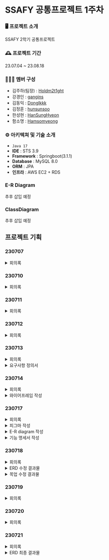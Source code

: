 # SSAFY 공통프로젝트 1주차

### 🖥️ 프로젝트 소개

SSAFY 2학기 공통프로젝트

### 🕰️ 프로젝트 기간

23.07.04 ~ 23.08.18

### 🧑‍🤝‍🧑 멤버 구성

- 김주하(팀장) : [Holdm2t1ght](https://github.com/Holdm2t1ght)
- 강경인 : [gangins](https://github.com/gangins)
- 김동익 : [DongIkkk](https://github.com/DongIkkk)
- 김정훈 : [hunsunsoo](https://github.com/hunsunsoo)
- 한성현 : [HanSungHyeon](https://github.com/HanSungHyeon)
- 함소명 : [Hamsomyeong](https://github.com/Hamsomyeong)

### ⚙️ 아키텍쳐 및 기술 소개

- `Java 17`
- **IDE** : STS 3.9
- **Framework** : Springboot(3.1.1)
- **Database** : MySQL 8.0
- **ORM** : JPA
- **인프라** : AWS EC2 + RDS

### E-R Diagram

추후 삽입 예정

### ClassDiagram

추후 삽입 예정

## 프로젝트 기획

### 230707

<details>
<summary>회의록</summary>
<div markdown="1">

## 1. 프로젝트명 정하기

- 소주 디스펜서… - 소주메이트
- S(o)UL Mate

## 2. 메인기능

### 2-1. 게임

- 구체적으로 어떤 게임들을 넣을지?
  - 게임마다 필요한 기술들(음성인식 텍스트 변환 등)
  - 모션인식 (학습되지 않은 부분은 어려울 수 있음)
  - 업다운, 초성, 라이어 게임
  - 화상 필터는 심화기능으로?
  - 기본틀은 유지하되 게임마다 제공하는 ui는 달라지게
  - 화상이라는 점을 고려해서 구현 가능한 게임
    - 정답처리, 벌칙자 등을 누가판단하느냐
  - 메인게임 3개 + 간단하고 직관적인 게임들 추가(룰렛, 사다리 등)
  - 엠젯뜨한 게임
  - 간단한 게임
    - 양세찬 게임( 본인에게만 보이지않는 단어 - 다른 게임에도 활용 가능)
    - (바보)라이어게임
    - 업다운 게임
  - 음성 인식이 들어갈 때 좋은 게임
    - 어목조동 → 사전에서 물 고기, 나무, 새, 동물을 가져와서 인식이 가능한지
    - 금지어→ 그냥 무슨 말이든 ai 스피커처럼 인식이 되나
    - 훈민정음→ 사전 음성 인식(핸드폰 알람 게임이랑 조합 가능)
  - 모션 인식
    - 병뚜껑 치기 → 모션 인식이 가능한지 먼저 파악 후 진행
  - 프론트가 파이팅할 게임
    - 더게임오브데스
    - 룰렛 돌리기, 사다리 타기
    - 손병호
  - 술게임다운 템포가 빠른 게임도 있어야하지않을까
    - 배스킨라빈스31
    - 아파트
    - 잔치기
    - 이순신 게임
    - 눈싸움

### 2-2. 공통기능

- 방 만들 때 필요한 설정
  - 인원 수
  - 심화 기능 랜덤 매칭 시 캠 필수 설정 → 안 켰을 때 내보내지게
  - 게임 선정자 랜덤 또는 방장 또는 번갈아가며
- 이모티콘 보내기
- 실시간 채팅
- 방에 들어갈 때 닉네임 또는 이름 설정
- 메인페이지
  - 로그인 (redis를 사용한 토큰 기술을 써 보기)
  - 방만들기 / 방입장
  - 설정 → 비밀번호 개인 정보
    - 마이크 확인, 캠 확인
- 눈 감을 때 내보내지게 → 시간은 설정할 수 있게
- 추방 투표 과반수 이상일 때 추방
- 본인 캠이랑 마이크 끌 수 있게
- 게임 중단
- 나가기 버튼
- 게임 방법 유튜브 링크 넣고 간단한 설명 볼 수 있게
- 방 설정 바꿀 수 있게

### 2-3. 세부조정사항

- 게임 중간에 입장했을 때는 캠만 나오고 참여는 안 되게 설정 → 대기 중으로 하도록
- 게임 중간에 퇴장했을 때 게임을 종료시킬지, 아니면 그대로 진행할지 게임의 특성에 따라 조정할 수 있게
- 게임마다 효과 어떻게 할지, 효과음? 정리하기
- 방마다 뒤에 디자인이 변경된다
- 게임에서 음성을 사용한 ai 인식

## 3. 심화기능

- 랜덤 매칭
- 녹화 기능을 하게 되면 모두에게 동의받는 투표 필수!
- 참여자별 음성 조절 가능하게(디스코드랑 비슷한 기능)
- 필터나 뒤에 배경 바꿀 수 있게

## 4. 간단한 역할 정하기

- 강경인
  FrontEnd
  React,
- 김동익
  BackEnd, FrontEnd
  방 CRUD, 잔치기
- 김정훈
  BackEnd, FrontEnd
  모션(병 치기 게임), (바보)라이어게임
- 김주하
  BackEnd, FrontEnd
  얼굴인식, 더 게임 오버 데스
- 한성현
  BackEnd
  유저, 룰렛
- 함소명

  BackEnd

  음성(훈민정음 게임) → 사전api랑 연동

  사다리

- 유저(로그인까지 포함되게), 관리자 → 설정 update → 음성 크기
- 화상
- 게임마다 필요한 백, 프론트
  - 음성
  - 모션
  - 기본적(라이어 게임, 룰렛, 사다리, 더 게임 오버 데스, 잔 치기)
- 방 만드는 설정 → 방 만들어지게 → 참여코드
- 얼굴인식
- 인프라, 배포
- 실시간 채팅 → 누가 할지

## 5. 사용**툴**

- 인프라
  - AWS EC2 + RDS
- DB
  - MySQL
- 백
  - 주 언어: JAVA(ver: JAVA 17)
  - SPRING BOOT(ver: 3.1.1) + JPA
  - Gradle
  - Postman → 노션 api 명세서 정리 및 문서 api 저장
  - 모션 인식 및 얼굴 인식은 둘이 상의해서 다시 적어 놓겠습니다
  - 음성 인식: 소명 언니가 써 주기
  - 사용 api는 아직 정하지 않았으니까 각자 기록 후 사용하는 것마다 서비스 탭에 추가하기
- 프론트
  - JavaScript(TypeScript) + HTML + CSS5
  - React
  - axios 통신
  - vscode
  - s3 서버
- 배포
- 협업
  - 피그마(목업)
  - 디스코드
  - 매터모스트
  - 노션
  - 지라
  - 깃랩 선 깃허브 정리
  - miro(브레인스토밍)

</div>
</details>

### 230710

<details>
<summary>회의록</summary>
<div markdown="1">

## Convention 작성

## 술게임 엎는다면

- 심리상담
- 안전귀가
- 2세 얼굴/얼굴변화 감지
- 감정 쓰레기통
  - 감정 일기장 → 밑의 통화를 기반으로 가장 많이 나온 표정을 달력에 기록
  - 서로의 심리 상담 → 필터로 랜덤 매칭
  - 익명
  - 친구 추가 / 차단 / 신고
  - 음성변조 / 얼굴 가면
- 공연(합주)
- 일일알바 당일면접 / 심부름 서비스
  - 구인구직 플랫폼에 준하는 프로젝트 볼륨
- 아이들 예절교육(양치, 식사습관 등)
- 넥타이 매는 법
- 업무나 교육 중에 나쁜 습관 파악 및 집중 시간 카운트

## 최종 아이디어 기획안

### 게임 → S(o)UL MATE

- 친구들과 온라인에서 즐길 수 있는 게임 창구
- 메인 게임
  - 할리갈리
    - 게임 방법
      ```jsx
      1. 전체 카드를 사용자에게 같은 개수대로 나눠 준다
      2. 게임 순서에 맞게 카드를 낸다
      3. 이때 게임 참여자들은 왼손으로 귀를 잡고 있는다
      4. 특정 과일의 수가 5개가 되면 종을 울린다
      5. 가장 먼저 누른 사람이 판에 올라간 카드를 모두 가져간다
      6. 카드가 전부 떨어진 사람은 탈락한다
      ```
    - 구현 방식
      - 전체 카드를 개수에 맞게 나눠 주는 자동화
      - 카드 내기 버튼을 눌렀을 때 카드가 자동으로 열리는 UI
      - 모션으로 왼손이 귀 위치에 들어가 있는지 파악해서 잡고 있지 않다면 빨간색 경고등 울리게
      - 가장 먼저 스페이스(종 형식 구현)를 누른 사람 파악해서 카드 넘어가게
      - 게임 탈락한 사람 UI로 탈락 알려 주기
  - 2인 협동 추리 게임
    - 기획
      - 한 명은 푸는 사람, 한 명은 문제 내는 사람이 될 수 있는 배경 주기
      - 반칙에 대한 게임 오버 상황 주기
    - 게임 방법
      ```jsx
      1. 여러 스테이지로 구성되어 있다
      2. 누가 문제를 풀고 맞힐지 역할을 선택한다
      3. 두 명의 화면은 다른 화면이 나오게 되고 문제를 내는 사람의 힌트에 맞추어 문제를 맞히는 사람이 게임을 동작한다
      4. 반칙 상황에 맞는 것이 나오면(예를 들어 문제를 그대로 그려서 보여 주는 등의 행위) 반칙으로 게임 오버가 된다
      ```
    - 구현 방식
    - 모험 스토리 - 허수아비(똑똑해지고 싶음) -> 겁쟁이 사자(용기를 얻고 싶음) -> 오즈 왈(서쪽 사악한 마녀를 죽여라) → 양철 나무꾼(마녀의 저주로 신체를 잃음, 심장) -> 서쪽마녀
      [오즈의 마법사 줄거리, 등장인물](https://m.blog.naver.com/pilg99/221385840421)
      → 웹에서 어디까지 구현이 가능할지 상상
      ![Untitled](https://file.notion.so/f/s/74bb99ca-2bde-4f32-bc3a-7de15993b2d2/Untitled.png?id=d6b330ee-9cb1-4f41-8f9e-e8a79fc33a04&table=block&spaceId=a94c58cd-3c97-4a9b-a028-c102bdd4bf42&expirationTimestamp=1689184800000&signature=hSwAeQ0cTtkiYLhFZAbNJdjkUC1JYo_17fucK04xB2s&downloadName=Untitled.png)
      ![Untitled](https://file.notion.so/f/s/7cf248c0-c71c-4c14-8bef-6cdf937019bd/Untitled.png?id=5b873366-0498-40f3-9643-8c8d818ef941&table=block&spaceId=a94c58cd-3c97-4a9b-a028-c102bdd4bf42&expirationTimestamp=1689184800000&signature=n72ooyYotKxFeH9bX3O4FhlbfYQT6ANFq26EA6A_nw0&downloadName=Untitled.png)
      ![Untitled](https://file.notion.so/f/s/385b3cee-db2a-4df0-aef3-5c8446b7a214/Untitled.png?id=075f30dd-f7dd-4dac-8d2c-56336f6e4a37&table=block&spaceId=a94c58cd-3c97-4a9b-a028-c102bdd4bf42&expirationTimestamp=1689184800000&signature=s5Z6mYIUWDSJlvWU2y8dNmgMOeLw-s_ojxt7NFWpUgw&downloadName=Untitled.png)

### EmoVenture or EmoThrow

- 같은 고민을 가진 사람들끼리 모여 대화할 수 있는 익명 커뮤니티
- 메인 기능
  - 필터를 통해 본인 고민에 맞는 주제를 정해 방을 들어갈 수 있음 → 랜덤
    - 대신 마음에 드는 사람 친구 추가 할 수 있게 → ~~(채팅으로 발전 가능성 있음)~~
    - 악성유저 차단 기능
  - 얼굴을 가릴 수 있고(스노우처럼 가면 쓸 수 있음) 음성 변조 선택 가능
  - 당일 얼굴 표정을 분석하여 가장 오래 잡힌 표정을 그날의 감정 기록에 전달
    - 코멘트를 달아 당일 일기 작성 가능
  - 감정 던지기 기능
- 심화 기능
  - 음성의 인지가 가능한지 확인한 후 기록 저장

### ~~Good Habit~~

- ~~업무 또는 공부 중 습관 교정을 할 수 있게 도와주는 프로그램~~
- ~~메인 기능~~
  - ~~업무 중에 켜 놓고 다른 일을 하는 동안 손을 물어뜯거나 턱을 괴고 있는 시간을 캡처하거나 카운트하여 정리한다~~
  - ~~자세 교정이 가능할지 → 거북목 등~~
  - ~~집중하는 시간 파악 타이머 저장~~
  - ~~그룹화로 하는 것도 괜찮지 않을까? → Like 열품타~~
    - ~~예시: 공통 팀 업무, 모각코, 스터디 시험 공부 등~~
- ~~추가 기능~~
  - ~~자기 관리 보조 서비스~~

</div>
</details>

### 230711

<details>
<summary>회의록</summary>
<div markdown="1">

## 1. 아이디어 구체화

### 게임

1. 2인 협동 게임.
   - 미로 - 맵 랜덤 만들기 -> 키업 (UI 변경x)
     - 출발지 랜덤
   - 기하학 문양 맞추기 -> 드래그앤드롭
   - 파노라마 -> 그림 랜덤 배치 -> 순서 배치

## 컨설턴트님 상담

### 게임

- 구현이 되야 재미요소를 알 수 있을 것 같다
- 박진감 - 구성 상의 중요
- 여러개가 모여진 게임 느낌이 될 수있음..
- 큰 게임/ 자잘하면 **결이 맞아야한다.**
- 가능성을 고려해서 구상.
- 룰 자체도 달라지니까 유저 입장에서 집중도가 깨질 수 있다.
- 유저가 스테이지를 클리어할 때마다 보상 요소
- 친한 친구랑 있는것만으도 좋다가 아닌 이 게임을 해야하는 이유 생각해보자.
- 결이 맞는 재미요소를 생각해보자. ( ex) 어린왕자-불멍, 힐링 )
- **오프라인을 온라인으로 땡겨놓는 것은 별로다**.. 미로게임이 제일 참신하다.
- 한번 하고 또 할까? - 보여지는게 중요함.

### EmoThrow

- 무난하다..
- 어떤게 차별점이 될수있는지 하나를 정하는게 좋을 것 같다.
- 커뮤니티 성? 그 외적으로 확장 가능성
- 우울성에 빠질 수 있음
- 이전 프로젝트들과 차별점필요
- 구체적인 메인 서비스
- 같은 고민을 가진 사람들이 모여서 어떤걸 하는지

## 게임 아이디어

- OJT 신입사원 친목, SSAFY 입과 전 친목 등 그룹 친목
- 해보면 재밌는 게임인데 대중적이지 않으면 소비자가 될 수 없다.
- 왜? 어떤 게임 좋아하나?
  1. 프론트가 아기자기했다.
  2. 중독? 돈 - 있다가 없어지고 심리적으로
  3. 룰이 간단함, 원클릭, 뇌를 안쓰는 게임이 유저를 끌어당김.
  4. 분석게임, 어떻게 하면 더 잘 할 수 있을지 고민할 수 있는 게임, 협동게임이라면 남탓할 수 있는 게임, 같이 즐길 수 있는게임,
  5. 경쟁요소 - 싸워서 이기거나, 클리어 하거나, 기록 연장하거나, 힐링게임이거나,
  6. 짧긴해.. 단발성.. 한번하고 안할 것 같아.. 파악하면 또 안할 것 같아..
  7. 동등하게 시작해서 실력차이로 경쟁하는 게임.
  8. 랜덤, 도박, 경쟁, 무한동력
  9. 예상되는 게임을 가져와서 업그레이드 시키는게 흥미를 도출 할 수 있을 것 같음.
  10. 우리가 만들고 우리가 또 할 게임.
  11. 테트리스, 버블샷, 방탈출 경쟁 게임
  12. 랭킹시스템 / 시간 재는것

## 최종 아이디어

## 주제

협동 퍼즐 게임

## 프로젝트 이름

Oz

## 기획 의도

- 용사님들 도로시를 집에 보내야해요. (컨셉에 잡아먹힘)

## 줄거리

[오즈의 마법사 줄거리, 등장인물](https://m.blog.naver.com/pilg99/221385840421)

1. 토네이도 때문에 도로시가 집에서 오즈의 나라로 떨어짐 집에 가는 법을 물어봤더니 오즈한테 가 보라고 사람들이 말함
2. 가는 동안 겁쟁이 사자, 양철 나무꾼, 허수아비를 만나고 모두 원하는 소원이 있어 함께 가게 됨
3. 오즈한테 갔더니 서쪽 마녀를 잡고 오면 소원을 이루어 준다고 함
4. 서쪽마녀에게 가는 동안 사자와 나무꾼과 허수아비는 원하는 걸 얻게 됨
5. 서쪽마녀를 잡고 오즈에게 갔더니 너희는 이미 원하는 걸 얻었다 도로시는 내가 보내 줌 하고 집에 보내 주고 끝!

## 게임 아이디어

1. 허수아비: 똑똑해지고 싶어 → 지능겜

   - 사칙연산
     - 숫자판을 뒤집어 5초 동안 보여 준다
     - 세 명의 조력자가 순서대로 숫자판을 조합해 준다
     - 허수아비가 부호 두 개를 이용하여 정답을 조합한다

1. 겁쟁이 사자: 용기를 얻고 싶어 → 무서운 겜

   - 미로
     - 조력자들은 지도를 볼 수 있다(여기서 누구는 함정 표시, 누구는 특정 벽 표시,

1. 양철 나무꾼: 따뜻한 마음씨를 갖고 싶어 → 뜨뜨무시한 겜

   - 상형문자 → 누군가 위험에 빠져 있는데 구하기 위한 자물쇠 풀기 같은 느낌으로 구현

1. 도로시: 집에 가고 싶어
   - 이어그리기 제시어 맞히기

- 프레임

  - 인원: 2~4명 (4명 권장)
  - 만약 인원이 되지 않는다면 그 역할 게임에서 역할을 맡을 사람을 선정할 수 있게 한다

- 스테이지 별 포지션 바꾸기
- 어느 조건을 충족하고 클리어를 하면 ⇒ 업적/보상
- 랭킹 / 경쟁요소 (라운드별 / 최종 클리어 시간 기록)
- 일러스트 AI
  - 미드저니 (디스코드)
  - 스테이블 디퓨전
  - 딥아트
  - Text to image 라고 구글링

</div>
</details>

### 230712

<details>
<summary>회의록</summary>
<div markdown="1">

## 설계 구체화

### 스토리

- 스토리
  - 도로시가 토네이도 타고 날아서 오즈의 나라로 떨어져서 오즈를 찾는 여행을 시작함
    - 도로시 : 으아아아앗! 어데고 ??!
  - ## 동료들을 만남
  - 오즈한테 갔더니 서쪽 마녀를 해치워 달라고 함
  - 여기서부터 게임 시작
  - 스테이지 원: 허수아비로 사칙연산 게임 끝나고 멍청해 보이던 허수아비가 똑똑해 보이기 시작하게 어쩌구
  - 스테이지 투: 겁쟁이 사자가 미로 찾기를 통해 장애물을 극복하며 용기를 찾음
  - 스테이지 쓰리: 동료들이 함정에 빠진 걸 삐그덕거리는 양철 나무꾼이 구해 주며 따듯한 마음씨를 찾게 됨
  - 파이널 스테이지: 이어 그리기로 그린 그림을 도로시가 맞히며 서쪽 마녀를 해치울 수 있게 됨
  - 오즈에게 돌아가서 나머지는 모두 원하는 걸 얻게 되었다는 걸 듣고 열기구 타고 집에 들어가면서 끝!

### 게임

- 사칙연산(허수아비: 똑똑해지고 싶어 → 지능겜)
  - 게임 방법
    - 숫자판을 뒤집어 5초 동안 보여 준다
    - 숫자 3개와 부호 2개로 식을 조합해 주어진 숫자와 같게 답을 추출한다.
    - 세 명의 조력자
      - 조력자에게는 숫자가 있는 판만 주어진다.
      - 조력자들은 서로 소통할 수 있다.
      - 세 명의 조력자가 순서대로 숫자판을 조합해 준다
    - 허수아비
      - 허수아비는 쓸 수 있는 사칙연산이 주어진다.
      - 허수아비가 부호 두 개를 이용하여 정답을 조합한다
  - 게임 세부 사항
    - 조력자 셋은 대화를 할 수 있다 → 문제 푸는 사람한테는 나머지 자동 음소거되게
    - 답을 만드는 상황: 자연수가 나오게 정답 추출 (정답이 먼저 나와 있어야 되는데 빼기는 앞에 수가 뒤에 수보다 커야 되고 나누기는 앞의 수가 뒤의 수의 배수여야 하는데 랜덤으로 답을 만들 때 조합 조건을 생각하면서 하기)
    - 숫자만 랜덤으로
    - 부호는 중복이 되게 계산 순서 지키기
    - 숫자판 6x6=36개로 하고 판은 중복이 안 되게 사용하는 대신 숫자는 1~12까지 세 번씩 랜덤으로 들어가게 설정
- 미로(겁쟁이 사자: 용기를 얻고 싶어)
  - 게임 방법
    - 세 명은 조력자, 한 명은 미로를 해결해 나가는 사람
    - 세 명이 길을 알려 주고 한 명은 키업으로 간다(윗 방향키와 아래 방향키는 앞뒤로 움직일 수 있고, 옆 방향키들은 시점을 변화할 수 있게 해 준다)
    - 장애물에 걸리게 되면 게임 오버가 된다
    - 도착지에 도착하면 끝난다
  - 세부 사항
    - 조력자 A: 출발지와 도착지를 주고 R 바닥 색을 볼 수 있다
    - 조력자 B: 장애물(구덩이)을 볼 수 있고 G 바닥 색을 볼 수 있다
    - 조력자 C: 장애물(폭탄)을 볼 수 있고 B 바닥 색을 볼 수 있다
    - 사자: 1인칭 시점으로 앞 방향만 볼 수 있다
    - 조력자 B와 C가 장애물을 둘 다 보게 할 건지, 아니면 장애물을 하나로 하고 벽이라는 요소를 넣을 것인지
      - 장애물은 두 개가 맞는데 사자 UI 화면에서만 벽을 볼 수 있게 구현하는 것도 괜찮다!
    - 맵 크기는 6*6 OR 10*10 시뮬레이션 해 보기 → 6\*6 → 각각 색을 12개씩 장애물은 6개씩
    - 전체 맵에서 출발지를 정하고 장애물을 설정한 다음 도착지를 경우의 수를 찾아 구현
    - 사자의 화면을 보는 재미가 있게 구성하기 사진들 찾아서 특별한 이벤트로 소리 같은 게 튀어나오거나 박쥐 같은 게 나오는 것도 괜찮을 듯!
- 상형문자(양철 나무꾼: 따뜻한 마음씨를 갖고 싶어)
  - 게임 방법
    - 세 칸이 비어 있는 동그라미 원형 2줄 퍼즐이 있다 총 7칸 또는 8칸이 비어 있음
    - 조력자들은 빈 칸이 무엇인지 알 수 있다
    - 빈 칸에 들어가는 정답 중 묘사를 듣고 가장 알맞은 것을 골라서 넣기
    - 가운데 동그라미를 누르면 정답 체크
  - 세부 사항
    - 총 데이터는 퍼즐 칸 * 6개로 정답은 랜덤 배치되고 보기를 고를 수 있는 것은 답안에 있는 모든 상형 문자 3*6개를 준다
    - 정답을 맞히는 것은 드래그 앤 드롭으로 버튼에 옮길 수 있게 한다
    - 심화 과정으로 원형 판이 돌아가며 조력자가 보이는 화면이 달라질 수 있게 할 수 있는지 파악
    - 기본 과정은 피자 조각처럼 세 부분을 조력자 화면에서 각각 보일 수 있게 한다
    - 전체에 1분 30초
- 이어그리기 제시어(도로시: 집에 가고 싶어)

  - 주제: 캐릭터
  - 게임 방법
    - 제시어를 1~3명의 조력자에게 제공한다
    - 순서대로 정해진 시간만큼 그리고 다음 사람이 이어 그릴 수 있게 한다
    - 모두 그리게 된다면 도로시가 맞힌다
  - 세부 사항
    - 조력자가 그릴 수 있는 시간을 각각 몇 초씩 줄 것인지
    - 제시어는 빅데이터로 넣을 테니 자료 찾기
    - 그림판 기능 필요함 → 색상 바꿔서 그릴 수 있는지 확인하기
    - 조력자들 **얼굴을 안 보이게** 하고 **음소거**를 시킴
    - 캐릭터를 모를 상황을 대비하여 시작 전 3초 동안 같이 볼 수 있게

- 스테이지 별 포지션 바꾸기
- 어느 조건을 충족하고 클리어를 하면 ⇒ 업적/보상
- 랭킹 / 경쟁요소 (라운드별 / 최종 클리어 시간 기록)
- 만약에 4명이 채워지지 않는다면 그 스테이지 한정 문제 맞히는 역할 정할 수 있게 함

### 기능

- 유저 CRUD
- 화상
- 실시간 채팅
- 사칙연산
- 미로
- 상형문자
- 이어그리기
- 랭킹 기록
- 스토리 진행
- 심화: 업적
- 심화: 모드

### 플로우

1. 웹 페이지 들어가야 돼
2. 타이틀이 나와야 되고 로그인, 회원 가입
   1. 콘셉트에 잡아먹힌 느낌으로 가서 메인에는 깔끔하게 로그인, 회원가입, 모험 시작 등만 나오게 한다
   2. 회원가입창이나 로그인창은 새로운 창으로 넘어가게
   3. api 추가해서 소셜 로그인(카카오, 네이버, 구글) 및 회원가입 가능하게
3. 로그인이 됐을 때 모험 시작, 마이페이지, 비밀번호 (not 찾기),
   1. 모험 시작은 팀 구성이 완료되었을 때 가능하게
   2. 팀 입장은 프라이빗하게 초대코드로만
   3. 버튼은 방만들기 / 코드 입력 두가지만 존재.
4. 방만들기 / 코드입력 페이지
   4-1. 방만들기
   4-2. 코드입력
5. 게임 시작 직전 (역할 선택)
6. 게임 화면
   (일단 생략)
7. 윷놀이 말움직이는거처럼 스테이지를 구성하던가 or 스토리를 일러스트로 애니메이션처럼 보여줄지 or 스테이지를 페이지로 넘긴다
8. 게임 클리어
   스토리의 아웃트로를 보여주고, 시간 측정된거 보여주고, 랭킹

</div>
</details>

### 230713

<details>
<summary>회의록</summary>
<div markdown="1">

### 방향성

    1. 회원관리: JWT, OAuth, SpringSecurity, Redis
    2. 실시간 통신: Web_RTC, Web_Socket
    3. Back_End: Spring Data JPA, QueryDSL , Gradle, MySQL(MariaDB), NoSQL
        - 게임 로그 - No SQL (mongoDB / Redis(메모리에 저장됨)- 메모리는 디스크에 비해 비쌈, 빨리 접근, 토큰 관리)
    4. Front_Ent: React, JavaScript, JSX, Redux(JavaScript 상태관리), React Hooks
    5. 자동 배포(CI/CD): NGINX, Jenkins, AWS EC2, Git Hooks, SonarQube(코드 품질), Docker
    6. 협업 툴: miro, Jira, GitLab, ERD Cloud

### 오늘 목표

1. 필수적인 기술스택 대략적인 학습 후, 구현에 걸리는 시간 판단 후 역할 분배
2. 전반적인 피그마 작성
3. JIRA 사용 (오전 라이브)

### 오전 피드백

- 게임은 nosql을 쓰는데 랭킹은 redis도 괜찮다

- redis는 메모리 db 몽고db는 디스크에 저장 → 메모리는 휘발성, 비쌈

- 랭킹같이 빨리 만들어서 써야 되지만 날아가도 된다 이런 건 redis를 쓰는 게 어울리는 데이터, 토큰 관리 redis

- 초반보다 무조건 후반이 빠르는데 초반에 달려 보고 어느 정도 속도가 나오는지에 따라서 해 본다 → 여기서 안 되면 게임의 난이도를 줄이기

### 16시 피드백

- 4인으로 변경, 게임의 스토리 설정
  좋아하심
- 허수아비 게임
  허수아비가 제일 멍청이가 아닌가?
  (정훈 의견) 조력자들이 숫자를 채우는게 아니라, 그냥 각자 한장씩 뒤집어서 볼 수 있게 해주는건 어떨까?
- 미로게임
  뭔가 메모할 수 있는 기능이 필요하지 않을까? (like 스도쿠)
  방향을 알수 있는 방법을 뭔가 더 줘야하지 않나? (너무 어려울거같다)
  사자입장은 노잼 ⇒ 개선 // 아이템을 넣거나 뭐 그런…
- 상형문자 게임
  꼭 상형문자여야 하나?
- 이어그리기 게임
  캐치마인드 같은 형식은 뭐 많이들 했고, 항상 평이 좋은 편이였다
- 전반적으로 게임설명하기가 엄청 힘들다
  ⇒ 게임 설명 부분을 진짜 잘 만들어야할듯
  ⇒ 아니면 다들 아는 게임으로 변경해야하나…? ㅜㅜ (정훈 개인의견)

컨설턴트님 피드백 그대로 메모

- “어떤 방식인지 알겠고 개발도 가능할거같은데, 재미는 모르겠다”
  (이게 근데 3번째 게임만을 타게팅하신게 아니라, 전반적인 부분을 말씀하신거 같음….)
  계속 얘기하면서 조금 더 괜찮게 봐주시게 되심
- “세번째 게임이 가장 걸린다”
- 연상게임 같은게 좀 더 낫지 않을까?
  - 지하X / X도 ⇒ 정답 : 철
- “같이 하는 사람 뿐만아니라, 보는 사람도 재밌어야한다”
- 페이저 3 Phaser로 구현할만한거
- 이어그리기는 무조건 재밌다..
- 게임성을 위해 촉박한 느낌을 주는게 좋다
  - 시간초가 째깍째깍 줄어들어서 압박감을 준다던가
  - 카드 병사가 쫓아온다던가 등..
- 일러스트는 어떻게 했나요?
- 다시하기나 넘어가기 등의 기능을 줘서 클리어가 버거울때 좀 조정할 수 있도록… 혹은 중간에 역할 바꾸기
-
- 랭킹은 방장? ⇒ 팀명으로 해도 ㄱㅊ / 아니면 로그인 없이하고 팀이름만 남기던지 / 캐주얼하게할거면 로그인이 필요없을거같긴함
- 정말 열심히하면 만들수 있을거같긴하다.
  초반에 열심히 달려서 개발 가능성을 판단하고, 개발의 난이도 조절이 필요함
- 난이도는 미로가 제일 힘들 듯, 4번째는 평이, 웹rtc 한명이 맡아서 해야하고, 첫번째꺼도 그렇게 어렵진 않을 듯

코치님 피드백

- 3가지 의문 : 일러스트, 네명이 다같이 로그인을 할 필요가 있을까?, 상형문자 쪽으로 게임에 대한 의문
- 3번 제외하고는 괜찮다. 난이도는 고민해볼 필요가 있다
- 전체적인 플레이타임은 어느정도로 예상하고있는지?
- 각 게임별로 맥스 타임이 있어야할거같다.
- 게임은 눈에보이는게 중요하다 // 스토리, 일러스트 퀄리티 등….

지라

- 다음주 월요일부터는 무조건 해야함
- 일단 금요일 하루에 대해서만 작성해보기
- 48포인트
- 매일 각자 40개 스프린트씩 240개

## 피드백 반영

1. 사칙연산게임

   1. 허수아비가 머리쓸 일이 없다
   2. 조력자들 힘빼기

   - 변경 사항
     1. 초반에 4명에게 숫자 판을 전체에게 10초 동안 보여 줌
     2. 30초 동안 조력자들은 여섯 개의 공개해 줄 판을 상의하게 해 주고, 허수아비에게는 맞혀야 할 정답을 미리 알려 줘서 고민할 수 있게 해 줌
     3. 30초 후 조력자가 공개한 판을 3초 동안 공개해 줌
     4. 허수아비가 모든 판을 채우고 답을 맞히면 성공공

</div>
</details>

<details>
<summary>요구사항 정의서</summary>
<div markdown="1">
https://www.notion.so/d1a29be535fa490fb25c6d32d2efab58
</div>
</details>

### 230714

<details>
<summary>회의록</summary>
<div markdown="1">
- 주말에 NoSQL & MongoDB & Web Socket 공부해오기( - 경인 빼고)

## 필요한 일러스트 정리

1. 인트로
   1. 토네이도에 날아가는 도로시 or 집 // 일러스트
      - 토네이도에 날아갔다.
   2. 인물 4명을 배경으로 // 스크립트
      - 스크립트 형식으로 인물들의 스토리를 살짝 소개
        - 도로시 : 집으로 돌아가고 싶어
        - 사자 :
   3. 성에 있는 마법사를 찾아온 일행 // 일러스트
      - 모험을 떠나자
2. 게임 진행 // 스크립트
   1. 게임 별로 알아서 잘 깔끔하게
3. 아웃트로
   1. 열기구 타고 가는 도로시 // 일러스트
      - 집에 잘 갔다
4. 게임 종료
   1. 열기구 일러 그대로 사용
      - 랭킹 보이고
      - 랭킹버튼 // 랭킹을 제대로 확인 할 수 있다
      - 홈버튼 // 4인 방 화면으로 돌아간다
5. 추가 1. 마이페이지에 드롭다운 안에 랭킹페이지가 있다. 1. 그 랭킹 페이지에서 전체 랭킹, 내 랭킹 확인 가능
</div>
</details>

<details>
<summary>와이어프레임 작성</summary>
<div markdown = "1">
<img src="https://github.com/HanSungHyeon/HanSungHyeon/assets/66876894/cde6096c-1307-4f75-972c-cf20c972faa9">
</div>
</details>

### 230717

<details>
<summary>회의록</summary>
<div markdown="1">
- 피그마 작성
- 기능 명세서 작성
- ERD 설계 → 컨설턴트님 검토 맡기

### 목업

피그마 활용

기능별 분담 피그마 그리기

#### 자체 피드백

- 대기방, 역할선택에서는 좌측상단 스테이지이동 보여주는거 빼기
- 채팅방
  - 말풍선
  - 시간 - 디스코드 느낌
- 역할선택방
  - 닉네임 나오게
- 사칙연산게임
  - 게임진행시 부가설명
- 미로찾기게임
  - 방향키 UI, 함정 설명 - 구덩이, 폭탄
  - 도움말 바꾸기
  - 색깔 톤맞추기
  - 함정다시그리기
  - 타이머 없애기
- 상형문자
  - 타이머 없애기
  - 3개정도는 채우기
  - UI크기 동일하게
- 이어그리기

### NoSQL 필요한 데이터 정리

- 이어그리기 게임
  - 제시어 빅데이터 넣기
- 상형문자 게임
  - 상형문자 이미지 데이터 저장
- 탈출 게임
  - 색깔별 일러스트 저장(사자 시점)
- 스토리 스크립트
  - 대사
  - 캐릭터 사진, 캐릭터명
  - 배경 사진
  - 순서
- 전체 배경 일러스트
  - 일러스트 사진(순서)
  - 자막
- 게임 방법 - 내용 - 역할
</div>
</details>

<details>
<summary>피그마 작성</summary>
<div markdown = "1">
<img width="800" alt="스크린샷 2023-07-18 오전 12 51 03" src="https://github.com/DongIkkk/gitexercise2/assets/110454344/f4a4bd57-1035-42a2-9596-3bccd400e878">
<img width="800" alt="스크린샷 2023-07-18 오전 12 51 23" src="https://github.com/DongIkkk/gitexercise2/assets/110454344/a68c75e6-6cac-4e81-ac0d-a3055bdbb2cf">
<img width="800" alt="스크린샷 2023-07-18 오전 12 51 41" src="https://github.com/DongIkkk/gitexercise2/assets/110454344/3636d08c-12c0-4b0f-9644-1e6317b7f670">
</div>
</details>

<details>
<summary>E-R diagram 작성</summary>
<div markdown = "1">
컨설턴트님께 피드백 받고 다시작성
<img width="993" alt="스크린샷 2023-07-18 오전 1 00 40" src="https://github.com/DongIkkk/gitexercise2/assets/110454344/93f83737-9dfd-490e-ad34-3962e519df10">
</div>
</details>

<details>
<summary>기능 명세서 작성</summary>
<div markdown="1">
https://www.notion.so/5b16ea74515e430ea3136ab9d6cb6df0
</div>
</details>

### 230718

<details>
<summary>회의록</summary>
<div markdown="1">

### 금일 목표

- ERD 컨펌받기
- 목업 마무리
- API 명세서 작성
- 시스템 아키텍쳐

### 개별목표

#### 목업

- 주하 - 게임방법
- 동익 - 게임방법
- 경인 - 스크립트 합치기
- 정훈 - 일러스트
- 소명 - 일러스트 페이지 서술

### 결과

#### 1. ERD 컨펌받기(14:00~15:00) -> 수정 중

#### 컨설턴트님 피드백 내용

- 목업

  - 방만들때 - 랭킹에 등록할 팀명 적기

- ERD

  - 비밀번호 - 길이 크게하기
  - 명확한 코멘트 달기
  - 탈퇴는 하되, 정보는 갖고 있는다.
  - foregien key 없는게 좋다.

  - 방이 만들어지는 시점에 정보 갖고있기
    - 게임을 시작했는지, 방을 만들었는지, 등
  - 사용자 팀 테이블
    - 시간, 역할
  - 팀(명 중복 가능?)
    - 회차별 기록, 클리어 여부, 실패/성공 시간, 팀 구성 시간, 해체 시간.
  - 기록(데이터로 난이도 예측 가능)
    - 시작시간, 종료시간, 성공여부
    - 시간단위로 업데이트? 실시간 업데이트?
    - Redis서버 - 메모리 탑재(영구저장이 안됨, 빠르게 접근 가능, 저장하고 나면 날림), mongoDB - 디스크에 탑재
  - 사칙연산 게임
    - 사용자 클릭 타임 저장.
    - 서버가 판 정보, 정답 판단 전달
  - 함정 게임
    - 방향키 누를때마다 로그 저장
    - 타임 저장
    - 서버가 정답 판단
  - 상형문자 게임
    - 드래그 앤 드롭 실패, 성공도 로그 저장
  - 제시어 게임
    - 어떤 제시어가 어려웠는지.. 시간 추가
    - 그림도 저장
    - front에하면 f12하면 정답 다나옴
  - 클리어 타임

#### 2. 목업 수정(~14:00) -> 완료

- 게임 / 일러스트 페이지 / 스크립트 작성 완료
- 목업 수정 결과물 하단 첨부

#### 3. ERD 컨펌후 회의 (15:00~17:30)

- 회의 결과 ERD 내용 하단 첨부
</div>
</details>

<details>
<summary>ERD 수정 결과물</summary>
<div markdown = "1">
<img src="https://user-images.githubusercontent.com/108648330/254320329-592a87cf-2b27-4eca-9584-1e003a2097b7.png">
</div>
</details>

<details>
<summary>목업 수정 결과물</summary>
<div markdown = "1">
<img src="https://user-images.githubusercontent.com/108648330/254320757-2317db3d-2775-4d69-a695-e79c521ebca6.png">
<img src="https://user-images.githubusercontent.com/108648330/254320991-7d9a498a-5359-4d28-bd4d-cac0c215b255.png">
</div>
</details>


### 230719

<details>
<summary>회의록</summary>
<div markdown="1">

230719 회의

물어볼것

랭킹

로그

- 로그를 쌓는 방식
- 유형만 지정해두고 메시지 라는것에 다 담아버렸어
- 분석할때 어떤식으로???

bgm 관리

게임중에 한판한판 유지되어야 할 값들은 어떻게

간트차트

## 컨설턴트님 피드백

- 팀 밑에 회차가 있다 → 바로 끝나는거 아니냐
- “팀 이름”이 아니라 “게임 방제”로 생각하는게 좋을듯
- 팀 테이블을 방 테이블로 변경하고 팀명만 존재
- 그 아래 테이블에 회차나 구성 시간 등이 존재
- 방에는 사람이 없고, 회차에 사람이 존재방

- 세부 설명을 드렸더니 다시 고민하심
- 팀테이블과 회차테이블은 따로 존재하는게 맞다
- 팀멤버와 회차멤버가 따로 있어야함
- 역할군은 회차멤버에 들어가야하고

- 무조건 팀테이블 회차테이블 따로가 맞다
    - 팀에도 멤버가 존재
    - 회차에도 멤버가 존재

- 역할군이나 스테이지를 코드테이블로 따로 뺄건지 고민해야함
- 영원불변의 것들은 사실 하드코딩해도 괜찮음. 근데 빼두면 괜찮긴할거임

- 랭킹 테이블 지우고

- int → smallint, tinyint로 변경

- 로그로 쌓는정도로 테이블 연결
- 기록테이블 횟수 테이블 따로.

- 로그 메시지를 String으로 받으면 관계를 못맺음 (직접 확인해야함)

- 함정게임은 좌표값이나, 유저가 어떤 방향키를 입력했는지 로그 필요 → 회차와 관계성이 필요해서 복잡해질수 있음 (다른 게임과는 다르게 함정게임은 로그가 좀 필요해 보인다고 말씀주심)

- 우리가 고민한 부분(정답이나 뭐 그런 값들)은 DB에 넣는 것이 좋을듯 (클라x, 서버x)
- 그래서 로그가 필요하다
- 클라이언트에게 보여줬다가 뺏음 (사칙연산판 같은 것들)

- 실시간이 아닌 경우는 랭킹테이블이 따로 있고 거기에 넣어둘 필요가 없다.
- 따로 있는 경우는 전날 랭킹이거나 월별 랭킹 등….

- 컨설턴트님이라면 회차에 로그를 달아서 어떤 게임을 했는지 등을 다 연결해둬서
- 로그 테이블은 전반적인 테이블 하나만 존재하게 구성할거같다고 하심
- 기존 상형문자게임로그, 이어그리기게임로그 같은건 사실 로그보다는 코드테이블에 가깝다

배포할때 백 EC2, 프론트 S3 구분해서 배포하는거 코치님께여쭤봄

배포하는 방식의 차이인데

ec2에 도커 컨테이너활용해서 백프론트 둘다올리는것으로도 충분

싸피에서 제공하는 ec2 서버 충분히 사양이 괜찮음

</div>
</details>

### 230720

<details>
<summary>회의록</summary>
<div markdown="1">
230720 회의

## 게임 로그 설계

### 게임별로 어떤 로그를 남길지

운영자의 입장에서 이후 게임 운영을 위해 분석할 데이터들

1stage - 사칙연산

- 로그 테이블
    - 숫자판 - varchar
        - ex) [[1,2,3,4,5,6], [1,2,3,4,5,6], …]
    - 조력자1 선택한 좌표
    - 조력자2 선택한 좌표
    - 조력자3 선택한 좌표
    - (상황) 임의의 조력자 a가 숫자판에서 하나를 선택하면, 나머지 b, c에게도 그 숫자판이 선택되었다는 사실이 실시간으로 반영되어 체크표시 등으로 확인 가능하다.
        
        (상황) 시간 내에 조력자 a,b,c가 2개씩 선택하지 못했을 경우, 선택한 만큼의 숫자판만 반영된다.
        
    - 정답자 기호 && n 선택
    - 정답유무 o x
    - 로그 찍힌 시간
- 게임 테이블
    - 정답
    - 조력자 - 선택한 6개 숫자
    - 정답자 - 제출한 정답

2stage - 함정

3stage - 상형문자게임

4stage - 이어그리기게임

</div>
</details>

### 230721

<details>
<summary>회의록</summary>
<div markdown="1">
230721 회의

- ERD추가사항(3명)
    - 방에 따른 url링크 저장
    - 옵션 사항 저장
    - 스크립트, 게임 방법 text 테이블 저장
    - 캐릭터 이미지 저장(전신, 반신)

- API 설계서 작성(2명)

- 개발 환경세팅
    - Front
    - Back
    - git branch 관리
        - feature - ex) feature/front/{issue-number}-{feature-name}
            - back
                - 소켓통신
                - 도어 페이지
                - 유저 관리
                - 팀 관리
                - 사칙연산 게임
                - 함정 게임
                - 상형문자 게임
                - 이어그리기 게임
                - 랭킹
            - front
                - 도어 페이지
                - 유저 관리
                - 팀 관리
                - 사칙연산 게임
                - 함정 게임
                - 상형문자 게임
                - 이어그리기 게임
                - 랭킹
        - develop
        - release
        - master

- 역할분담
    - 4명
        - 게임 전
            - 대기방(Web RTC) 2명 - 김정훈, 김동익
            - 채팅기능(Web Socket) 2명 - 김주하, 함소명
            - 나중
                - 옵션관리 - 사용자 소리설정, 자신 화면 및 음소거설정
                    - 멤버별 소리 조절: 완전 후순위 심화
        - 게임 중 ( 2명 당 2개 )
            - 누가 먼저 back할건지, front할건지 정하기
                - 사칙연산 게임, 이어그리기 게임: 김주하, 김정훈
                - 함정 게임, 상형 문자 게임: 함소명, 김동익
    - 1명
        - 로그인(회원가입, 비밀번호 변경 등), 시큐리티 세팅
        - 역할 선택 / 팀 구성
        - 인프라 구축
        - 랭킹
    - 경인
        - 메인+로그인 화면, 스크립트+인트로+게임방법
    
    ## 컨설턴트님 피드백
    
    ```
    도전 횟수 -> 이름 변경 -> turn과 같은 한번에 알아 볼 수 있고 의미있는 이름
    
    메모리 대신 오해의 소지가 없는 이름으로 수정
    
    조력자들이 선택한 좌표 -> 컬럼을 여러 개로 분할
     -> 구현하면서 재고민
    
    try_count (해당 스테이지 도전 횟수) -> 네이밍 변경
    
    로그 테이블 행위자 -> 식별자로 변경
    
    로그 유형 -> 고민해보기, 명확한 기준 설정
    
    함정게임데이터의 이미지를 불러올 조건 설정
    
    현재방향 -> 0 1 2 3 대신 가독성이 명확한 네이밍으로 변경
    
    열쇠 유무 타입 변경(0,1 밖에 존재하지 않음)
    
    함정 게임 메모리
    성공 여부
    
    행위자 -> 분할
    유저 컬럼 
    시스템 컬럼
    
    상형문자게임메모리
    상형문자표 -> 상형문자게임데이터로
    
    이어그리기게임 메모리
    제시어 : varchar() 이어그리기데이터 일련번호 물기
    
    mysql json 타입 -> 고려
    ```
    

- 컨설턴트님 피드백

최종평 : 통일성 굿굿 / 줄일거 줄여라  /json 타입 공부 /코멘트들 달아주기 /메모리 - 뭔가 부족함, 용어 오해의 소지 있음(기록으로 하면 덜 헷갈려)

1. 사칙연산

사칙연산 게임 메모리

- 조력자들이 선택한 좌표 → 숫자는 무조건 3개 기호는 2개 → 검증하려면 다시빼가지고 검증 돌려야하는데 비효율적이다. /
- json parsing ?? 생각해보기→ 자바스크립트랑 연동하기 위해 /
- 성공여부 들어가는 거 생각
- 명확하게 순서 지정

게임로그 -  키쓰기 /순서생각

1. 함정게임 
    
    함정게임 메모리 
    
    - 방향 →가독성위해 forward top bottom back 등으로 변경
    - 정답 유무,함정에 걸렸다 유무 →  프론트가 할수도 →성공여부는 백ㅇㅇ
    
    함정게임 로그 - 시스템  필드 나눠라 →if 문으로 처리가능 
    
    함정게임 데이터 
    
    - 이미지 떠야되는 상황에 따라 이미지를 뛰어야 되는 데 상황정보 어딨음 ?? 언제 1번이미지를 보여주는지 ?? 이게 이 테이블 존재 이유 →성현 : 함정게임 메모리에 위치랑 등등 이용해서 판단 → 컨 : 어떻게 해야하는데 ? 네이밍 코드값을 넣거나해야지 지금처럼 하는거는 하드 코딩 , 판단을 내릴 정보를  주어야한다.

1. 문자판 

게임메모리 

- 상형문자표,이미지링크  → 상형문자게임데이터로  넣는게 낫지 않냐 ??
- 정답 → 같은거 있으니까 최대한 줄여

1. 이어그리기 게임 

데이터

- 제시어 -일련번호 (varchar 아님 )

## 피드백 반영

<aside>
⚠️ **팀별 회차 : round
스테이지 : stage
각 스테이지 도전횟수 : turn**

</aside>

</div>
</details>

<details>
<summary>ERD 최종 결과물</summary>
<div markdown = "1">
<img src="수정 예정">
</div>
</details>

